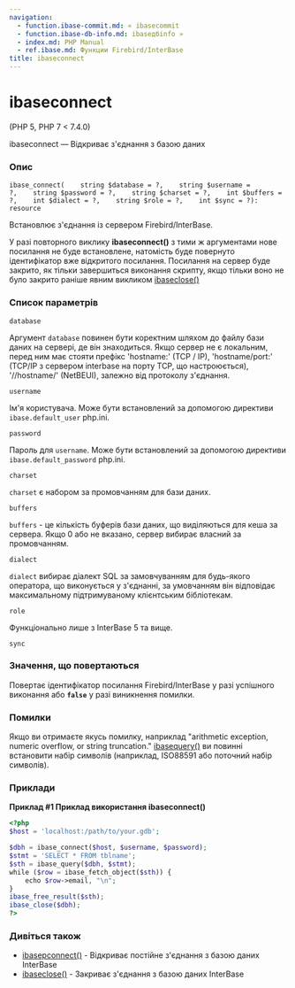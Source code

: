 ```yaml
---
navigation:
  - function.ibase-commit.md: « ibasecommit
  - function.ibase-db-info.md: ibaseдбinfo »
  - index.md: PHP Manual
  - ref.ibase.md: Функции Firebird/InterBase
title: ibaseconnect
---
```

# ibaseconnect

(PHP 5, PHP 7 < 7.4.0)

ibaseconnect — Відкриває з'єднання з базою даних

### Опис

```methodsynopsis
ibase_connect(    string $database = ?,    string $username = ?,    string $password = ?,    string $charset = ?,    int $buffers = ?,    int $dialect = ?,    string $role = ?,    int $sync = ?): resource
```

Встановлює з'єднання із сервером Firebird/InterBase.

У разі повторного виклику **ibaseconnect()** з тими ж аргументами нове посилання не буде встановлене, натомість буде повернуто ідентифікатор вже відкритого посилання. Посилання на сервер буде закрито, як тільки завершиться виконання скрипту, якщо тільки воно не було закрито раніше явним викликом [ibaseclose()](function.ibase-close.md)

### Список параметрів

`database`

Аргумент `database` повинен бути коректним шляхом до файлу бази даних на сервері, де він знаходиться. Якщо сервер не є локальним, перед ним має стояти префікс 'hostname:' (TCP / IP), 'hostname/port:' (TCP/IP з сервером interbase на порту TCP, що настроюється), '//hostname/' (NetBEUI), залежно від протоколу з'єднання.

`username`

Ім'я користувача. Може бути встановлений за допомогою директиви `ibase.default_user` php.ini.

`password`

Пароль для `username`. Може бути встановлений за допомогою директиви `ibase.default_password` php.ini.

`charset`

`charset` є набором за промовчанням для бази даних.

`buffers`

`buffers` - це кількість буферів бази даних, що виділяються для кеша за сервера. Якщо 0 або не вказано, сервер вибирає власний за промовчанням.

`dialect`

`dialect` вибирає діалект SQL за замовчуванням для будь-якого оператора, що виконується у з'єднанні, за умовчанням він відповідає максимальному підтримуваному клієнтським бібліотекам.

`role`

Функціонально лише з InterBase 5 та вище.

`sync`

### Значення, що повертаються

Повертає ідентифікатор посилання Firebird/InterBase у разі успішного виконання або **`false`** у разі виникнення помилки.

### Помилки

Якщо ви отримаєте якусь помилку, наприклад "arithmetic exception, numeric overflow, or string truncation." [ibasequery()](function.ibase-query.md) ви повинні встановити набір символів (наприклад, ISO88591 або поточний набір символів).

### Приклади

**Приклад #1 Приклад використання **ibaseconnect()****

```php
<?php
$host = 'localhost:/path/to/your.gdb';

$dbh = ibase_connect($host, $username, $password);
$stmt = 'SELECT * FROM tblname';
$sth = ibase_query($dbh, $stmt);
while ($row = ibase_fetch_object($sth)) {
    echo $row->email, "\n";
}
ibase_free_result($sth);
ibase_close($dbh);
?>
```

### Дивіться також

-   [ibasepconnect()](function.ibase-pconnect.md) - Відкриває постійне з'єднання з базою даних InterBase
-   [ibaseclose()](function.ibase-close.md) - Закриває з'єднання з базою даних InterBase
